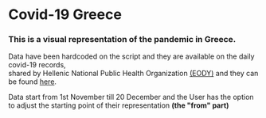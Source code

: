 # Covid-19 Greece

### **This is a visual representation of the pandemic in Greece.**<br/>
Data have been hardcoded on the script and they are available on the daily covid-19 records,<br/>
shared by Hellenic National Public Health Organization [(EODY)](https://eody.gov.gr/) and they can be found [here](https://eody.gov.gr/epidimiologika-statistika-dedomena/ektheseis-covid-19/).

Data start from 1st November till 20 December and the User has the option to adjust the starting point of their representation **(the "from" part)**
